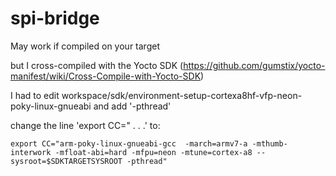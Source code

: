 # spi-bridge
May work if compiled on your target

but I cross-compiled with the Yocto SDK (https://github.com/gumstix/yocto-manifest/wiki/Cross-Compile-with-Yocto-SDK)

I had to edit workspace/sdk/environment-setup-cortexa8hf-vfp-neon-poky-linux-gnueabi and add '-pthread'

change the line 'export CC=" . . .' to:

```
export CC="arm-poky-linux-gnueabi-gcc  -march=armv7-a -mthumb-interwork -mfloat-abi=hard -mfpu=neon -mtune=cortex-a8 --sysroot=$SDKTARGETSYSROOT -pthread"
```
